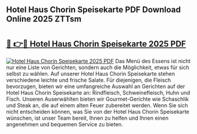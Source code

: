 ## Hotel Haus Chorin Speisekarte PDF Download Online 2025 ZTTsm

# <h2><a href="http://gc8q795.nevu.top/?p=Hotel+Haus+Chorin+Speisekarte">🔗 👉🔴 Hotel Haus Chorin Speisekarte 2025 PDF</a></h2>

[![Hotel Haus Chorin Speisekarte 2025 PDF](https://i.imgur.com/dBaPXMq.png)](http://gc8q795.nevu.top/?p=Hotel+Haus+Chorin+Speisekarte)
Das Menü des Essens ist nicht nur eine Liste von Gerichten, sondern auch die Möglichkeit, etwas für sich selbst zu wählen. Auf unserer Hotel Haus Chorin Speisekarte stehen verschiedene leichte und frische Salate. Für diejenigen, die Fleisch bevorzugen, bieten wir eine umfangreiche Auswahl an Gerichten auf der Hotel Haus Chorin Speisekarte an: Rindfleisch, Schweinefleisch, Huhn und Fisch. Unseren Auserwählten bieten wir Gourmet-Gerichte wie Schaschlik und Steak an, die auf einem alten Feuer zubereitet werden. Wenn Sie sich nicht entscheiden können, was Sie von der Hotel Haus Chorin Speisekarte wünschen, ist unser Team bereit, Ihnen zu helfen und Ihnen einen angenehmen und bequemen Service zu bieten.
